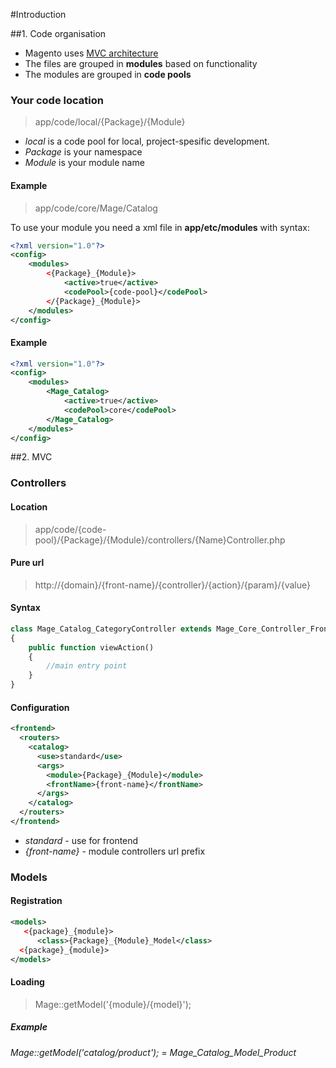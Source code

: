 #Introduction

##1. Code organisation

* Magento uses [MVC architecture](http://en.wikipedia.org/wiki/Model%E2%80%93view%E2%80%93controller)
* The files are grouped in **modules** based on functionality
* The modules are grouped in **code pools**

### Your code location

> app/code/local/{Package}/{Module}

* *local* is a code pool for local, project-spesific development.
* *Package* is your namespace
* *Module* is your module name

#### Example

> app/code/core/Mage/Catalog

To use your module you need a xml file in **app/etc/modules** with syntax:

```xml
<?xml version="1.0"?>
<config>
    <modules>
        <{Package}_{Module}>
            <active>true</active>
            <codePool>{code-pool}</codePool>
        </{Package}_{Module}>
    </modules>
</config>
```

#### Example

```xml
<?xml version="1.0"?>
<config>
    <modules>
        <Mage_Catalog>
            <active>true</active>
            <codePool>core</codePool>
        </Mage_Catalog>
    </modules>
</config>
```

##2. MVC

### Controllers

#### Location

> app/code/{code-pool}/{Package}/{Module}/controllers/{Name}Controller.php

#### Pure url

> http://{domain}/{front-name}/{controller}/{action}/{param}/{value}

#### Syntax

```php
class Mage_Catalog_CategoryController extends Mage_Core_Controller_Front_Action
{
    public function viewAction()
    {
        //main entry point
    }
}
```

#### Configuration


```xml
<frontend>
  <routers>
    <catalog>
      <use>standard</use>
      <args>
        <module>{Package}_{Module}</module>
        <frontName>{front-name}</frontName>
      </args>
    </catalog>
  </routers>
</frontend>
```

* *<use>standard</use>* - use for frontend
* *<frontName>{front-name}</frontName>* - module controllers url prefix

### Models

#### Registration

```xml
<models>
   <{package}_{module}>
      <class>{Package}_{Module}_Model</class>
  <{package}_{module}>
</models>
```

#### Loading

> Mage::getModel('{module}/{model}');

##### Example

*Mage::getModel('catalog/product');* = *Mage_Catalog_Model_Product*

